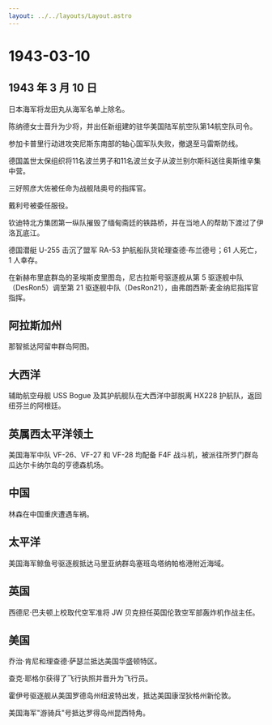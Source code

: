 ```yaml
---
layout: ../../layouts/Layout.astro
---
```


# 1943-03-10

## 1943 年 3 月 10 日

日本海军将龙田丸从海军名单上除名。

陈纳德女士晋升为少将，并出任新组建的驻华美国陆军航空队第14航空队司令。

参加卡普里行动进攻突尼斯东南部的轴心国军队失败，撤退至马雷斯防线。

德国盖世太保组织将11名波兰男子和11名波兰女子从波兰别尔斯科送往奥斯维辛集中营。

三好照彦大佐被任命为战舰陆奥号的指挥官。

戴利号被委任服役。

钦迪特北方集团第一纵队摧毁了缅甸斋廷的铁路桥，并在当地人的帮助下渡过了伊洛瓦底江。

德国潜艇 U-255 击沉了盟军 RA-53 护航船队货轮理查德·布兰德号；61
人死亡，1 人幸存。

在新赫布里底群岛的圣埃斯皮里图岛，尼古拉斯号驱逐舰从第 5
驱逐舰中队（DesRon5）调至第 21
驱逐舰中队（DesRon21），由弗朗西斯·麦金纳尼指挥官指挥。

## 阿拉斯加州

那智抵达阿留申群岛阿图。

## 大西洋

辅助航空母舰 USS Bogue 及其护航舰队在大西洋中部脱离 HX228
护航队，返回纽芬兰的阿根廷。

## 英属西太平洋领土

美国海军中队 VF-26、VF-27 和 VF-28 均配备 F4F
战斗机，被派往所罗门群岛瓜达尔卡纳尔岛的亨德森机场。

## 中国

林森在中国重庆遭遇车祸。

## 太平洋

美国海军鲸鱼号驱逐舰抵达马里亚纳群岛塞班岛塔纳帕格港附近海域。

## 英国

西德尼·巴夫顿上校取代空军准将 JW 贝克担任英国伦敦空军部轰炸机作战主任。

## 美国

乔治·肯尼和理查德·萨瑟兰抵达美国华盛顿特区。

查克·耶格尔获得了飞行执照并晋升为飞行员。

霍伊号驱逐舰从美国罗德岛州纽波特出发，抵达美国康涅狄格州新伦敦。

美国海军"游骑兵"号抵达罗得岛州昆西特角。